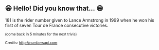## 😄 Hello! Did you know that... 😄
181 is the rider number given to Lance Armstrong in 1999 when he won his first of seven Tour de France consecutive victories.

<sup>(come back in 5 minutes for the next trivia)</sup>


<sup>Credits: http://numbersapi.com</sup>
